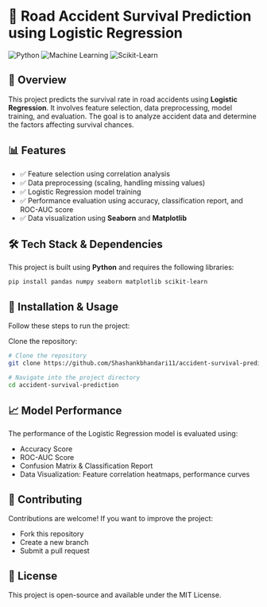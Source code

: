 # 🚗 Road Accident Survival Prediction using Logistic Regression

![Python](https://img.shields.io/badge/Python-3.8-blue)
![Machine Learning](https://img.shields.io/badge/Machine%20Learning-Logistic%20Regression-orange)
![Scikit-Learn](https://img.shields.io/badge/Scikit--Learn-ML%20Model-yellow)

## 📌 Overview  
This project predicts the survival rate in road accidents using **Logistic Regression**. It involves feature selection, data preprocessing, model training, and evaluation. The goal is to analyze accident data and determine the factors affecting survival chances.

## 📊 Features  
- ✅ Feature selection using correlation analysis  
- ✅ Data preprocessing (scaling, handling missing values)  
- ✅ Logistic Regression model training  
- ✅ Performance evaluation using accuracy, classification report, and ROC-AUC score  
- ✅ Data visualization using **Seaborn** and **Matplotlib**  

## 🛠️ Tech Stack & Dependencies  
This project is built using **Python** and requires the following libraries:  
```bash
pip install pandas numpy seaborn matplotlib scikit-learn
```

## 🚀 Installation & Usage
Follow these steps to run the project:

Clone the repository:
```bash
# Clone the repository
git clone https://github.com/Shashankbhandari11/accident-survival-prediction.git

# Navigate into the project directory
cd accident-survival-prediction

```

## 📈 Model Performance
The performance of the Logistic Regression model is evaluated using:

- Accuracy Score
- ROC-AUC Score
- Confusion Matrix & Classification Report
- Data Visualization: Feature correlation heatmaps, performance curves

## 🤝 Contributing
Contributions are welcome! If you want to improve the project:

- Fork this repository
- Create a new branch
- Submit a pull request
## 📜 License
This project is open-source and available under the MIT License.
